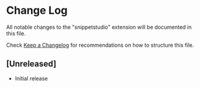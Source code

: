 # Change Log

All notable changes to the "snippetstudio" extension will be documented in this file.

Check [Keep a Changelog](http://keepachangelog.com/) for recommendations on how to structure this file.

## [Unreleased]

- Initial release